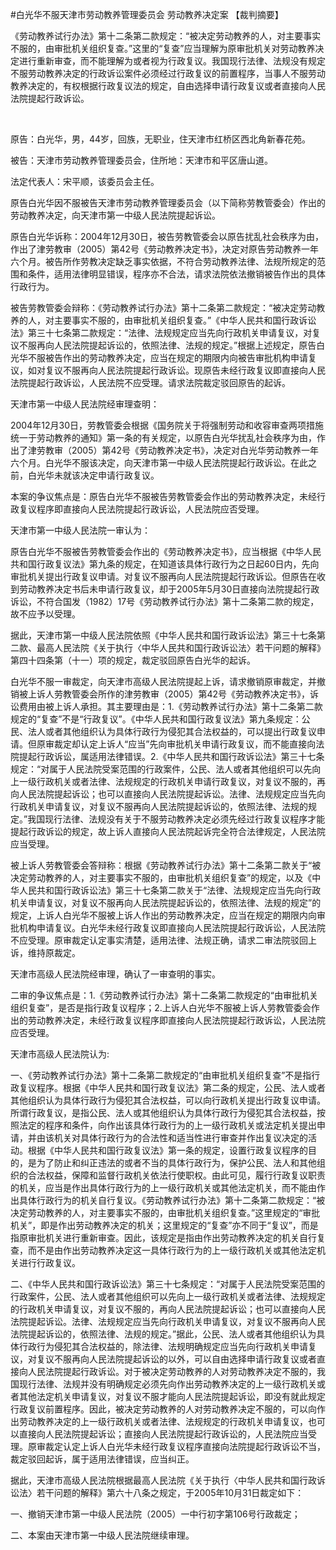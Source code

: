 #白光华不服天津市劳动教养管理委员会 劳动教养决定案 
【裁判摘要】

《劳动教养试行办法》第十二条第二款规定：“被决定劳动教养的人，对主要事实不服的，由审批机关组织复查。”这里的“复查”应当理解为原审批机关对劳动教养决定进行重新审查，而不能理解为或者视为行政复议。我国现行法律、法规没有规定不服劳动教养决定的行政诉讼案件必须经过行政复议的前置程序，当事人不服劳动教养决定的，有权根据行政复议法的规定，自由选择申请行政复议或者直接向人民法院提起行政诉讼。

 

原告：白光华，男，44岁，回族，无职业，住天津市红桥区西北角新春花苑。

被告：天津市劳动教养管理委员会，住所地：天津市和平区唐山道。

法定代表人：宋平顺，该委员会主任。

原告白光华因不服被告天津市劳动教养管理委员会（以下简称劳教管委会）作出的劳动教养决定，向天津市第一中级人民法院提起诉讼。

原告白光华诉称：2004年12月30日，被告劳教管委会以原告扰乱社会秩序为由，作出了津劳教审（2005）第42号《劳动教养决定书》，决定对原告劳动教养一年六个月。被告所作劳教决定缺乏事实依据，不符合劳动教养法律、法规所规定的范围和条件，适用法律明显错误，程序亦不合法，请求法院依法撤销被告作出的具体行政行为。

被告劳教管委会辩称：《劳动教养试行办法》第十二条第二款规定：“被决定劳动教养的人，对主要事实不服的，由审批机关组织复查。”《中华人民共和国行政诉讼法》第三十七条第二款规定：“法律、法规规定应当先向行政机关申请复议，对复议不服再向人民法院提起诉讼的，依照法律、法规的规定。”根据上述规定，原告白光华不服被告作出的劳动教养决定，应当在规定的期限内向被告审批机构申请复议，如对复议不服再向人民法院提起行政诉讼。现原告未经行政复议即直接向人民法院提起行政诉讼，人民法院不应受理。请求法院裁定驳回原告的起诉。

天津市第一中级人民法院经审理查明：

2004年12月30日，劳教管委会根据《国务院关于将强制劳动和收容审查两项措施统一于劳动教养的通知》第一条的有关规定，以原告白光华扰乱社会秩序为由，作出了津劳教审（2005）第42号《劳动教养决定书》，决定对白光华劳动教养一年六个月。白光华不服该决定，向天津市第一中级人民法院提起行政诉讼。在此之前，白光华未就该决定申请行政复议。

本案的争议焦点是：原告白光华不服被告劳教管委会作出的劳动教养决定，未经行政复议程序即直接向人民法院提起行政诉讼，人民法院应否受理。

天津市第一中级人民法院一审认为：

原告白光华不服被告劳教管委会作出的《劳动教养决定书》，应当根据《中华人民共和国行政复议法》第九条的规定，在知道该具体行政行为之日起60日内，先向审批机关提出行政复议申请。对复议不服再向人民法院提起行政诉讼。但原告在收到劳动教养决定书后未申请行政复议，却于2005年5月30日直接向法院提起行政诉讼，不符合国发（1982）17号《劳动教养试行办法》第十二条第二款的规定，故不应予以受理。

据此，天津市第一中级人民法院依照《中华人民共和国行政诉讼法》第三十七条第二款、最高人民法院《关于执行〈中华人民共和国行政诉讼法〉若干问题的解释》第四十四条第（十一）项的规定，裁定驳回原告白光华的起诉。

白光华不服一审裁定，向天津市高级人民法院提起上诉，请求撤销原审裁定，并撤销被上诉人劳教管委会所作的津劳教审（2005）第42号《劳动教养决定书》，诉讼费用由被上诉人承担。其主要理由是：1.《劳动教养试行办法》第十二条第二款规定的“复查”不是“行政复议”。《中华人民共和国行政复议法》第九条规定：公民、法人或者其他组织认为具体行政行为侵犯其合法权益的，可以提出行政复议申请。但原审裁定却认定上诉人“应当”先向审批机关申请行政复议，而不能直接向法院提起行政诉讼，属适用法律错误。2.《中华人民共和国行政诉讼法》第三十七条规定：“对属于人民法院受案范围的行政案件，公民、法人或者其他组织可以先向上一级行政机关或者法律、法规规定的行政机关申请行政复议，对复议不服的，再向人民法院提起诉讼；也可以直接向人民法院提起诉讼。法律、法规规定应当先向行政机关申请复议，对复议不服再向人民法院提起诉讼的，依照法律、法规的规定。”我国现行法律、法规没有关于不服劳动教养决定必须先经过行政复议程序才能提起行政诉讼的规定，故上诉人直接向人民法院起诉完全符合法律规定，人民法院应当受理。

被上诉人劳教管委会答辩称：根据《劳动教养试行办法》第十二条第二款关于“被决定劳动教养的人，对主要事实不服的，由审批机关组织复查”的规定，以及《中华人民共和国行政诉讼法》第三十七条第二款关于“法律、法规规定应当先向行政机关申请复议，对复议不服再向人民法院提起诉讼的，依照法律、法规的规定”的规定，上诉人白光华不服被上诉人作出的劳动教养决定，应当在规定的期限内向审批机构申请复议。白光华未经行政复议即直接向人民法院提起行政诉讼，人民法院不应受理。原审裁定认定事实清楚，适用法律、法规正确，请求二审法院驳回上诉，维持原裁定。

天津市高级人民法院经审理，确认了一审查明的事实。

二审的争议焦点是：1.《劳动教养试行办法》第十二条第二款规定的“由审批机关组织复查”，是否是指行政复议程序；2.上诉人白光华不服被上诉人劳教管委会作出的劳动教养决定，未经行政复议程序即直接向人民法院提起行政诉讼，人民法院应否受理。

天津市高级人民法院认为:

一、《劳动教养试行办法》第十二条第二款规定的“由审批机关组织复查”不是指行政复议程序。根据《中华人民共和国行政复议法》第二条的规定，公民、法人或者其他组织认为具体行政行为侵犯其合法权益，可以向行政机关提出行政复议申请。所谓行政复议，是指公民、法人或其他组织认为具体行政行为侵犯其合法权益，按照法定的程序和条件，向作出该具体行政行为的上一级行政机关或法定机关提出申请，并由该机关对具体行政行为的合法性和适当性进行审查并作出复议决定的活动。根据《中华人民共和国行政复议法》第一条的规定，设置行政复议程序的目的，是为了防止和纠正违法的或者不当的具体行政行为，保护公民、法人和其他组织的合法权益，保障和监督行政机关依法行使职权。由此可见，履行行政复议职责的机关，应当是作出具体行政行为的上一级行政机关或其他法定机关，而不能由作出具体行政行为的机关自行复议。《劳动教养试行办法》第十二条第二款规定：“被决定劳动教养的人，对主要事实不服的，由审批机关组织复查。”这里规定的“审批机关”，即是作出劳动教养决定的机关；这里规定的“复查”亦不同于“复议”，而是指原审批机关进行重新审查。因此，该规定是指由作出劳动教养决定的机关自行复查，而不是由作出劳动教养决定这一具体行政行为的上一级行政机关或其他法定机关进行行政复议。

二、《中华人民共和国行政诉讼法》第三十七条规定：“对属于人民法院受案范围的行政案件，公民、法人或者其他组织可以先向上一级行政机关或者法律、法规规定的行政机关申请复议，对复议不服的，再向人民法院提起诉讼；也可以直接向人民法院提起诉讼。法律、法规规定应当先向行政机关申请复议，对复议不服再向人民法院提起诉讼的，依照法律、法规的规定。”据此，公民、法人或者其他组织认为具体行政行为侵犯其合法权益的，除法律、法规明确规定应当先向行政机关申请复议，对复议不服再向人民法院提起诉讼的以外，可以自由选择申请行政复议或者直接向人民法院提起行政诉讼。对于被决定劳动教养的人对劳动教养决定不服的，我国现行法律、法规并没有明确规定必须先向作出劳动教养决定的上一级行政机关或者其他法定机关申请复议，对复议不服才能向人民法院提起诉讼，即没有就此规定行政复议前置程序。因此，被决定劳动教养的人对劳动教养决定不服的，可以向作出劳动教养决定的上一级行政机关或者法律、法规规定的行政机关申请复议，也可以直接向人民法院提起诉讼；直接向人民法院提起行政诉讼的，人民法院应当受理。原审裁定认定上诉人白光华未经行政复议程序直接向法院提起行政诉讼不当，裁定驳回起诉，属于适用法律错误，应当纠正。

据此，天津市高级人民法院根据最高人民法院《关于执行〈中华人民共和国行政诉讼法〉若干问题的解释》第六十八条之规定，于2005年10月31日裁定如下：

一、撤销天津市第一中级人民法院（2005）一中行初字第106号行政裁定；

二、本案由天津市第一中级人民法院继续审理。
